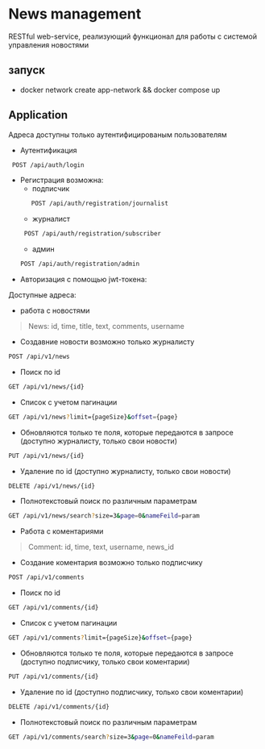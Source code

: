 # News management

RESTful web-service, реализующий функционал для работы с
системой управления новостями
## запуск
- docker network create app-network && docker compose up
## Application
Адреса доступны только аутентифицированым пользователям

 - Аутентификация
  ```sh
   POST /api/auth/login
   ```
 - Регистрация возможна:
   - подписчик
    ```sh
       POST /api/auth/registration/journalist
    ```
   - журналист
   ```sh
    POST /api/auth/registration/subscriber
    ```
   - админ
   ```sh
   POST /api/auth/registration/admin
    ```
 - Авторизация с помощью jwt-токена:
 
Доступные адреса:

  - работа с новостями
 > News:
     id,
     time,
      title,
      text,
      comments,
     username
 - Создавние новости возможно только журналисту
```sh
POST /api/v1/news
```
- Поиск по id
```sh
GET /api/v1/news/{id}
```
- Список с учетом пагинации
```sh
GET /api/v1/news?limit={pageSize}&offset={page}
```
 - Обновляются только те поля, которые передаются в запросе (доступно журналисту, только свои новости)
```sh
PUT /api/v1/news/{id}
```
 - Удаление по id (доступно журналисту, только свои новости)
```sh
DELETE /api/v1/news/{id}
```
 - Полнотекстовый поиск по различным параметрам
```sh
GET /api/v1/news/search?size=3&page=0&nameFeild=param
```
  - Работа с коментариями
  >Comment:
      id,
      time, text, username, news_id
 - Создание коментария возможно только подписчику
 ```sh
POST /api/v1/comments
```
- Поиск по id 
```sh
GET /api/v1/comments/{id}
```
- Список с учетом пагинации
```sh
GET /api/v1/comments?limit={pageSize}&offset={page}
```
 - Обновляются только те поля, которые передаются в запросе (доступно подписчику, только свои коментарии)
```sh
PUT /api/v1/comments/{id}
```
 - Удаление по id (доступно подписчику, только свои коментарии)
```sh
DELETE /api/v1/comments/{id}
```  
 - Полнотекстовый поиск по различным параметрам
```sh
GET /api/v1/comments/search?size=3&page=0&nameFeild=param
```

